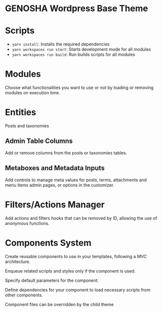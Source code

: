 # **GENOSHA Wordpress Base Theme**

# Scripts

- `yarn install`: Installs the required dependencies
- `yarn workspaces run start`: Starts development mode for all modules
- `yarn workspaces run build`: Run builds scripts for all modules

# Modules

Choose what functionalities you want to use or not by loading or removing modules
on execution time.

# Entities

Posts and taxonomies

## Admin Table Columns

Add or remove columns from the posts or taxonomies tables.

## Metaboxes and Metadata Inputs

Add controls to manage meta values for posts, terms, attachments and menu items
admin pages, or options in the customizer.

# Filters/Actions Manager

Add actions and filters hooks that can be removed by ID, allowing the use of
anonymous functions.

# Components System

Create reusable components to use in your templates, following a MVC architecture.

Enqueue related scripts and styles only if the component is used.

Specify default parameters for the component.

Define dependencies for your component to load necessary scripts from other components.

Component files can be overridden by the child theme
